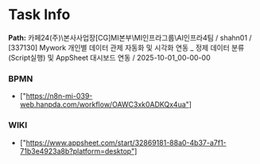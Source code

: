 # Task Info

**Path:** 카페24(주)\본사사업장\[CG]MI본부\MI인프라그룹\AI인프라4팀 / shahn01 / [337130] Mywork 개인별 데이터 관제 자동화 및 시각화 연동 _ 정제 데이터 분류(Script실행) 및 AppSheet 대시보드 연동 / 2025-10-01_00-00-00

### BPMN
- ["https://n8n-mi-039-web.hanpda.com/workflow/OAWC3xk0ADKQx4ua"]

### WIKI
- ["https://www.appsheet.com/start/32869181-88a0-4b37-a7f1-71b3e4923a8b?platform=desktop"]


